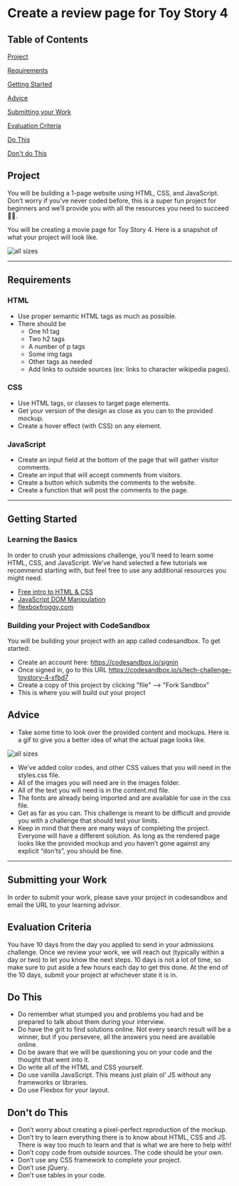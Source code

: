 # Create a review page for Toy Story 4

## Table of Contents

[Project](#project)

[Requirements](#requirements)

[Getting Started](#getting-started)

[Advice](#advice)

[Submitting your Work](#submitting-your-work)

[Evaluation Criteria](#evaluation-criteria)

[Do This](#do-this)

[Don't do This](#don't-do-this)

## Project

You will be building a 1-page website using HTML, CSS, and JavaScript. Don’t worry if you’ve never coded before, this is a super fun project for beginners and we’ll provide you with all the resources you need to succeed 💪🏽.

You will be creating a movie page for Toy Story 4. Here is a snapshot of what your project will look like.

![all sizes](screenshots/wd_challenge-desktop.jpeg)

---

## Requirements

### HTML

- Use proper semantic HTML tags as much as possible.
- There should be
  - One h1 tag
  - Two h2 tags
  - A number of p tags
  - Some img tags
  - Other tags as needed
  - Add links to outside sources (ex: links to character wikipedia pages).

### CSS

- Use HTML tags, or classes to target page elements.
- Get your version of the design as close as you can to the provided mockup.
- Create a hover effect (with CSS) on any element.

### JavaScript

- Create an input field at the bottom of the page that will gather visitor comments.
- Create an input that will accept comments from visitors.
- Create a button which submits the comments to the website.
- Create a function that will post the comments to the page.

---

## Getting Started

### Learning the Basics

In order to crush your admissions challenge, you’ll need to learn some HTML, CSS, and JavaScript. We’ve hand selected a few tutorials we recommend starting with, but feel free to use any additional resources you might need.

- [Free intro to HTML & CSS](https://www.bigmarker.com/concordiabootcamps/Introduction-to-Web-Development)
- [JavaScript DOM Manipulation](https://www.youtube.com/watch?v=y17RuWkWdn8)
- [flexboxfroggy.com](https://flexboxfroggy.com/)

### Building your Project with CodeSandbox

You will be building your project with an app called codesandbox. To get started:

- Create an account here:  https://codesandbox.io/signin
- Once signed in, go to this URL https://codesandbox.io/s/tech-challenge-toystory-4-xfbd7 
- Create a copy of this project by clicking "file" --> "Fork Sandbox" 
- This is where you will build out your project

## Advice

- Take some time to look over the provided content and mockups. Here is a gif to give you a better idea of what the actual page looks like.

![all sizes](screenshots/wd_techchallenge.gif)

- We’ve added color codes, and other CSS values that you will need in the styles.css file.
- All of the images you will need are in the images folder.
- All of the text you will need is in the content.md file.
- The fonts are already being imported and are available for use in the css file.
- Get as far as you can. This challenge is meant to be difficult and provide you with a challenge that should test your limits.
- Keep in mind that there are many ways of completing the project. Everyone will have a different solution. As long as the rendered page looks like the provided mockup and you haven’t gone against any explicit “don’ts”, you should be fine.

---

## Submitting your Work

In order to submit your work, please save your project in codesandbox and email the URL to your learning advisor.

## Evaluation Criteria

You have 10 days from the day you applied to send in your admissions challenge. Once we review your work, we will reach out (typically within a day or two) to let you know the next steps. 10 days is not a lot of time, so make sure to put aside a few hours each day to get this done. At the end of the 10 days, submit your project at whichever state it is in.

## Do This

- Do remember what stumped you and problems you had and be prepared to talk about them during your interview.
- Do have the grit to find solutions online. Not every search result will be a winner, but if you persevere, all the answers you need are available online.
- Do be aware that we will be questioning you on your code and the thought that went into it.
- Do write all of the HTML and CSS yourself.
- Do use vanilla JavaScript. This means just plain ol’ JS without any frameworks or libraries.
- Do use Flexbox for your layout.

## Don't do This

- Don’t worry about creating a pixel-perfect reproduction of the mockup.
- Don’t try to learn everything there is to know about HTML, CSS and JS. There is way too much to learn and that is what we are here to help with!
- Don’t copy code from outside sources. The code should be your own.
- Don’t use any CSS framework to complete your project.
- Don’t use jQuery.
- Don't use tables in your code.

